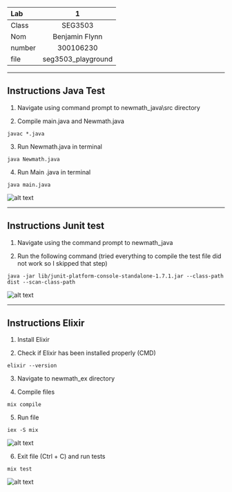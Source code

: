 
| Lab   | 1                     |
| :------------- | :----------: |
| Class | SEG3503               |
| Nom   | Benjamin Flynn        |
| number| 300106230             |
| file  | seg3503_playground    |

___

## Instructions Java Test ##

1. Navigate using command prompt to newmath_java\src directory

2. Compile main.java and Newmath.java

```javac *.java```

3. Run Newmath.java in terminal

```java Newmath.java```

4. Run Main .java in terminal

```java main.java```


![alt text](https://github.com/ben-flynn/seg3503_playground/blob/main/java%20snippit%201.PNG)



___



## Instructions Junit test ##

1. Navigate using the command prompt to newmath_java

2. Run the following command (tried everything to compile the test file did not work so I skipped that step)

```java -jar lib/junit-platform-console-standalone-1.7.1.jar --class-path dist --scan-class-path```


![alt text](https://github.com/ben-flynn/seg3503_playground/blob/main/JUNIT%20snippit%202.PNG)


___


## Instructions Elixir ##

1. Install Elixir

2. Check if Elixir has been installed properly (CMD)

```elixir --version```

3. Navigate to newmath_ex directory

4. Compile files

```mix compile```

5. Run file

```iex -S mix```


![alt text](https://github.com/ben-flynn/seg3503_playground/blob/main/elixir%20version.PNG)




6. Exit file (Ctrl + C) and run tests

```mix test```




![alt text](https://github.com/ben-flynn/seg3503_playground/blob/main/elixir%20test.PNG)
